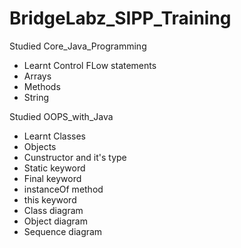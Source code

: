 # BridgeLabz_SIPP_Training

Studied Core_Java_Programming
- Learnt Control FLow statements
- Arrays
- Methods
- String

Studied OOPS_with_Java
- Learnt Classes
- Objects
- Cunstructor and it's type
- Static keyword
- Final keyword
- instanceOf method
- this keyword
- Class diagram
- Object diagram
- Sequence diagram
